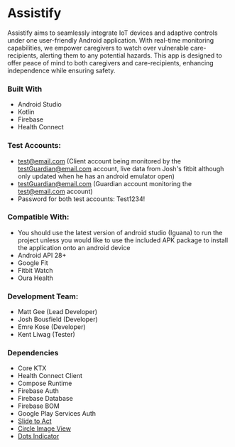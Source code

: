 # Assistify
Assistify aims to seamlessly integrate IoT devices and adaptive controls under one user-friendly Android application. With real-time monitoring capabilities, we empower caregivers to watch over vulnerable care-recipients, alerting them to any potential hazards. This app is designed to offer peace of mind to both caregivers and care-recipients, enhancing independence while ensuring safety.

### Built With
- Android Studio
- Kotlin
- Firebase
- Health Connect

### Test Accounts:
- test@email.com (Client account being monitored by the testGuardian@email.com account, live data from Josh's fitbit although only updated when he has an android emulator open)
- testGuardian@email.com (Guardian account monitoring the test@email.com account)
- Password for both test accounts: Test1234!

### Compatible With:
- You should use the latest version of android studio (Iguana) to run the project unless you would like to use the included APK package to install the application onto an android device
- Android API 28+
- Google Fit
- Fitbit Watch
- Oura Health

### Development Team:
- Matt Gee (Lead Developer)
- Josh Bousfield (Developer)
- Emre Kose (Developer)
- Kent Liwag (Tester)

### Dependencies
- Core KTX
- Health Connect Client
- Compose Runtime
- Firebase Auth
- Firebase Database
- Firebase BOM
- Google Play Services Auth
- [Slide to Act](https://github.com/cortinico/slidetoact)
- [Circle Image View](https://github.com/hdodenhof/CircleImageView)
- [Dots Indicator](https://github.com/tommybuonomo/dotsindicator)
